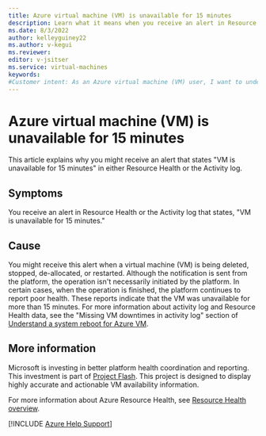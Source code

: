 ```yaml
---
title: Azure virtual machine (VM) is unavailable for 15 minutes
description: Learn what it means when you receive an alert in Resource Health or the Activity log stating that your VM is unavailable for 15 minutes. 
ms.date: 8/3/2022
author: kelleyguiney22
ms.author: v-kegui
ms.reviewer: 
editor: v-jsitser
ms.service: virtual-machines
keywords:
#Customer intent: As an Azure virtual machine (VM) user, I want to understand why my VM becomes unavailable so that the situation doesn't block me from working effectively.
---
```

# Azure virtual machine (VM) is unavailable for 15 minutes

This article explains why you might receive an alert that states "VM is unavailable for 15 minutes" in either Resource Health or the Activity log.

## Symptoms

You receive an alert in Resource Health or the Activity log that states, "VM is unavailable for 15 minutes."

## Cause

You might receive this alert when a virtual machine (VM) is being deleted, stopped, de-allocated, or restarted. Although the notification is sent from the platform, the operation isn't necessarily initiated by the platform. In certain cases, when the operation is finished, the platform continues to report poor health. These reports indicate that the VM was unavailable for more than 15 minutes. For more information about activity log and Resource Health data, see the "Missing VM downtimes in activity log" section of [Understand a system reboot for Azure VM](understand-vm-reboot.md#missing-vm-downtimes-in-activity-log).

## More information

Microsoft is investing in better platform health coordination and reporting. This investment is part of [Project Flash](https://azure.microsoft.com/blog/advancing-azure-virtual-machine-availability-monitoring-with-project-flash/). This project is designed to display highly accurate and actionable VM availability information.

For more information about Azure Resource Health, see [Resource Health overview](/azure/service-health/resource-health-overview).

[!INCLUDE [Azure Help Support](../../includes/azure-help-support.md)]
